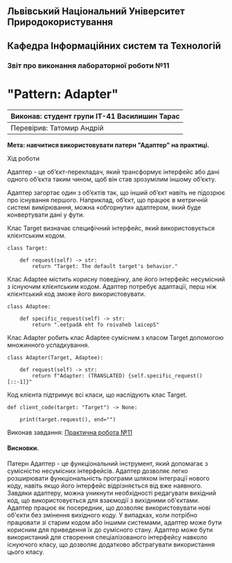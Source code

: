 ## Львівський Національний Університет Природокористування
## Кафедра Інформаційних систем та Технологій



### Звіт про виконання лабораторної роботи №11
# "Pattern: Adapter"



| Виконав: студент групи ІТ-41 Василишин Тарас |
|----------------------------------------------|
| Перевірив: Татомир Андрій                    |


**Мета: навчитися використовувати патерн "Адаптер" на практиці.**


Хід роботи

Адаптер - це об’єкт-перекладач, який трансформує інтерфейс або дані одного об’єкта таким чином, щоб він став зрозумілим іншому об’єкту.

Адаптер загортає один з об’єктів так, що інший об’єкт навіть не підозрює про існування першого. Наприклад, об’єкт, що працює в метричній системі вимірювання, можна «обгорнути» адаптером, який буде конвертувати дані у фути.

Клас Target визначає специфічний інтерфейс, який використовується клієнтським кодом.
```
class Target:
    
    def request(self) -> str:
        return "Target: The default target's behavior."
```

Клас Adaptee містить корисну поведінку, але його інтерфейс несумісний з існуючим клієнтським кодом. Адаптер потребує адаптації, перш ніж
клієнтський код зможе його використовувати.
```
class Adaptee:
    
    def specific_request(self) -> str:
        return ".eetpadA eht fo roivaheb laicepS"

```

Клас Adapter робить клас Adaptee сумісним з класом Target допомогою множинного успадкування.
```
class Adapter(Target, Adaptee):
    
    def request(self) -> str:
        return f"Adapter: (TRANSLATED) {self.specific_request()[::-1]}"
```

Код клієнта підтримує всі класи, що наслідують клас Target.
```
def client_code(target: "Target") -> None:
    
    print(target.request(), end="")

```

Виконав завдання: [Практична робота №11](lab-11.py)


#### Висновки.
Патерн Адаптер - це функціональний інструмент, який допомагає з сумісністю несумісних інтерфейсів.
Адаптер дозволяє легко розширювати функціональність програми шляхом інтеграції нового коду, навіть якщо його інтерфейс відрізняється від вже наявного.
Завдяки адаптеру, можна уникнути необхідності редагувати вихідний код, що використовується для взаємодії з вихідними об'єктами. Адаптер працює як посередник, що дозволяє використовувати нові об'єкти без змінення вихідного коду.
У випадках, коли потрібно працювати зі старим кодом або іншими системами, адаптер може бути корисним для приведення їх до сумісного стану.
Адаптер може бути використаний для створення спеціалізованого інтерфейсу навколо існуючого класу, що дозволяє додатково абстрагувати використання цього класу.